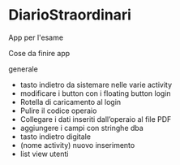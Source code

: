 # DiarioStraordinari
App per l'esame

Cose da finire app

generale
- tasto indietro da sistemare nelle varie activity
- modificare i button con i floating button
login
- Rotella di caricamento al login
- Pulire il codice
operaio
- Collegare i dati inseriti dall’operaio al file PDF
- aggiungere i campi con stringhe
dba
- tasto indietro digitale
- (nome activity) nuovo inserimento
- list view utenti
